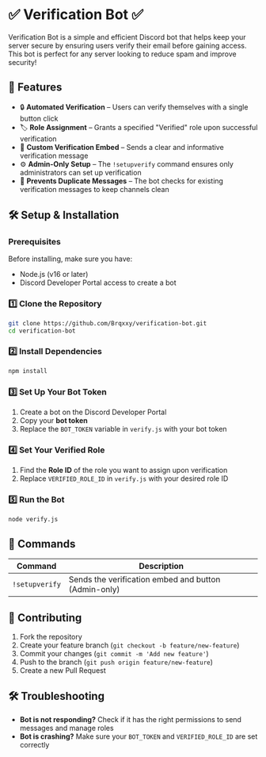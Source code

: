 # ✅ Verification Bot ✅

Verification Bot is a simple and efficient Discord bot that helps keep your server secure by ensuring users verify their email before gaining access. This bot is perfect for any server looking to reduce spam and improve security!

## 🚀 Features

* 🔒 **Automated Verification** – Users can verify themselves with a single button click
* 🏷 **Role Assignment** – Grants a specified "Verified" role upon successful verification
* 📜 **Custom Verification Embed** – Sends a clear and informative verification message
* ⚙️ **Admin-Only Setup** – The `!setupverify` command ensures only administrators can set up verification
* 🛑 **Prevents Duplicate Messages** – The bot checks for existing verification messages to keep channels clean

## 🛠 Setup & Installation

### Prerequisites
Before installing, make sure you have:
* Node.js (v16 or later)
* Discord Developer Portal access to create a bot

### 1️⃣ Clone the Repository
```sh
git clone https://github.com/Brqxxy/verification-bot.git
cd verification-bot
```

### 2️⃣ Install Dependencies
```sh
npm install
```

### 3️⃣ Set Up Your Bot Token
1. Create a bot on the Discord Developer Portal
2. Copy your **bot token**
3. Replace the `BOT_TOKEN` variable in `verify.js` with your bot token

### 4️⃣ Set Your Verified Role
1. Find the **Role ID** of the role you want to assign upon verification
2. Replace `VERIFIED_ROLE_ID` in `verify.js` with your desired role ID

### 5️⃣ Run the Bot
```sh
node verify.js
```

## 🔧 Commands

| Command | Description |
|---------|-------------|
| `!setupverify` | Sends the verification embed and button (Admin-only) |

## 🤝 Contributing

1. Fork the repository
2. Create your feature branch (`git checkout -b feature/new-feature`)
3. Commit your changes (`git commit -m 'Add new feature'`)
4. Push to the branch (`git push origin feature/new-feature`)
5. Create a new Pull Request

## 🛠 Troubleshooting

* **Bot is not responding?** Check if it has the right permissions to send messages and manage roles
* **Bot is crashing?** Make sure your `BOT_TOKEN` and `VERIFIED_ROLE_ID` are set correctly

